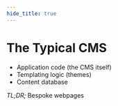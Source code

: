 ```yaml
---
hide_title: true
---
```


# The Typical CMS

* Application code (the CMS itself)
* Templating logic (themes)
* Content database

*TL;DR;* Bespoke webpages
